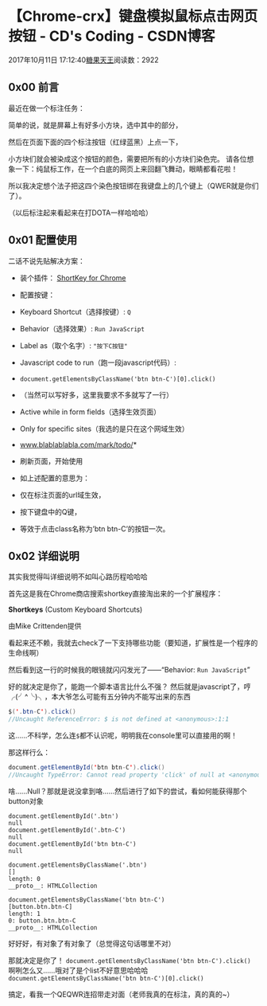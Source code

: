 # 【Chrome-crx】键盘模拟鼠标点击网页按钮 - CD's Coding - CSDN博客





2017年10月11日 17:12:40[糖果天王](https://me.csdn.net/okcd00)阅读数：2922








## 0x00 前言

最近在做一个标注任务： 

简单的说，就是屏幕上有好多小方块，选中其中的部分， 

然后在页面下面的四个标注按钮（红绿蓝黑）上点一下， 

小方块们就会被染成这个按钮的颜色，需要把所有的小方块们染色完。
请各位想象一下：纯鼠标工作，在一个白底的网页上来回翻飞舞动，眼睛都看花啦！ 

所以我决定想个法子把这四个染色按钮绑在我键盘上的几个键上（QWER就是你们了）。 

（以后标注起来看起来在打DOTA一样哈哈哈）
## 0x01 配置使用

二话不说先贴解决方案：
- 装个插件： [ShortKey for Chrome](https://chrome.google.com/webstore/detail/shortkeys-custom-keyboard/logpjaacgmcbpdkdchjiaagddngobkck)
- 配置按键： 
- Keyboard Shortcut（选择按键）: `Q`
- Behavior（选择效果）: `Run JavaScript`
- Label as（取个名字）: `"按下C按钮"`
- Javascript code to run（跑一段javascript代码）:  
- `document.getElementsByClassName('btn btn-C')[0].click()`
- （当然可以写好多，这里我要求不多就写了一行）

- Active while in form fields（选择生效页面） 
- Only for specific sites（我选的是只在这个网域生效）
- www.blablablabla.com/mark/todo/* 

- 刷新页面，开始使用 
- 如上述配置的意思为： 
- 仅在标注页面的url域生效，
- 按下键盘中的Q键，
- 等效于点击class名称为’btn btn-C’的按钮一次。


## 0x02 详细说明

其实我觉得叫详细说明不如叫心路历程哈哈哈

首先这是我在Chrome商店搜索shortkey直接淘出来的一个扩展程序：

> 
**Shortkeys** (Custom Keyboard Shortcuts) 

  由Mike Crittenden提供


看起来还不赖，我就去check了一下支持哪些功能（要知道，扩展性是一个程序的生命线啊） 

然后看到这一行的时候我的眼镜就闪闪发光了——“Behavior: `Run JavaScript`” 

好的就决定是你了，能跑一个脚本语言比什么不强？
然后就是javascript了，哼╭(╯^╰)╮，本大爷怎么可能有五分钟内不能写出来的东西

```java
$('.btn-C').click()
//Uncaught ReferenceError: $ is not defined at <anonymous>:1:1
```

这……不科学，怎么连`$`都不认识呢，明明我在console里可以直接用的啊！ 

那这样行么：

```java
document.getElementById('btn btn-C').click()
//Uncaught TypeError: Cannot read property 'click' of null at <anonymous>:1:37
```

啥……Null？那就是说没拿到咯……然后进行了如下的尝试，看如何能获得那个button对象

```
document.getElementById('.btn')
null
document.getElementById('.btn-C')
null
document.getElementById('btn btn-C')
null

document.getElementsByClassName('.btn')
[]
length: 0
__proto__: HTMLCollection

document.getElementsByClassName('btn btn-C')
[button.btn.btn-C]
length: 1
0: button.btn.btn-C
__proto__: HTMLCollection
```

好好好，有对象了有对象了（总觉得这句话哪里不对） 

那就决定是你了！ 
`document.getElementsByClassName('btn btn-C').click()`
啊咧怎么又……哦对了是个list不好意思哈哈哈 
`document.getElementsByClassName('btn btn-C')[0].click()`

搞定，看我一个QEQWR连招带走对面（老师我真的在标注，真的真的~）









